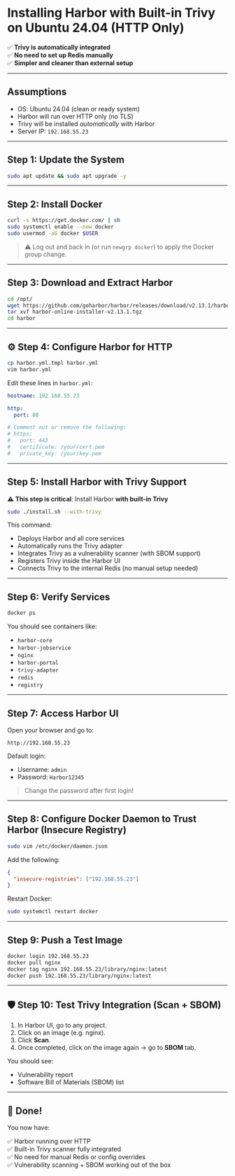 # Installing Harbor with Built-in Trivy on Ubuntu 24.04 (HTTP Only)

✅ **Trivy is automatically integrated**  
✅ **No need to set up Redis manually**  
✅ **Simpler and cleaner than external setup**

---

##  Assumptions

- OS: Ubuntu 24.04 (clean or ready system)
- Harbor will run over HTTP only (no TLS)
- Trivy will be installed *automatically* with Harbor
- Server IP: `192.168.55.23`

---

##  Step 1: Update the System

```bash
sudo apt update && sudo apt upgrade -y
```

---

##  Step 2: Install Docker

```bash
curl -s https://get.docker.com/ | sh
sudo systemctl enable --now docker
sudo usermod -aG docker $USER
```

> ⚠️ Log out and back in (or run `newgrp docker`) to apply the Docker group change.

---

##  Step 3: Download and Extract Harbor

```bash
cd /opt/
wget https://github.com/goharbor/harbor/releases/download/v2.13.1/harbor-online-installer-v2.13.1.tgz
tar xvf harbor-online-installer-v2.13.1.tgz
cd harbor
```

---

## ⚙ Step 4: Configure Harbor for HTTP

```bash
cp harbor.yml.tmpl harbor.yml
vim harbor.yml
```

Edit these lines in `harbor.yml`:

```yaml
hostname: 192.168.55.23

http:
  port: 80

# Comment out or remove the following:
# https:
#   port: 443
#   certificate: /your/cert.pem
#   private_key: /your/key.pem
```

---

##  Step 5: Install Harbor with Trivy Support

⚠️ **This step is critical**: Install Harbor **with built-in Trivy**

```bash
sudo ./install.sh --with-trivy
```

This command:
- Deploys Harbor and all core services
- Automatically runs the Trivy adapter
- Integrates Trivy as a vulnerability scanner (with SBOM support)
- Registers Trivy inside the Harbor UI
- Connects Trivy to the internal Redis (no manual setup needed)

---

##  Step 6: Verify Services

```bash
docker ps
```

You should see containers like:
- `harbor-core`
- `harbor-jobservice`
- `nginx`
- `harbor-portal`
- `trivy-adapter`
- `redis`
- `registry`

---

##  Step 7: Access Harbor UI

Open your browser and go to:

```
http://192.168.55.23
```

Default login:

- Username: `admin`
- Password: `Harbor12345`

> Change the password after first login!

---

##  Step 8: Configure Docker Daemon to Trust Harbor (Insecure Registry)

```bash
sudo vim /etc/docker/daemon.json
```

Add the following:

```json
{
  "insecure-registries": ["192.168.55.23"]
}
```

Restart Docker:

```bash
sudo systemctl restart docker
```

---

##  Step 9: Push a Test Image

```bash
docker login 192.168.55.23
docker pull nginx
docker tag nginx 192.168.55.23/library/nginx:latest
docker push 192.168.55.23/library/nginx:latest
```

---

## 🛡 Step 10: Test Trivy Integration (Scan + SBOM)

1. In Harbor UI, go to any project.
2. Click on an image (e.g. nginx).
3. Click **Scan**.
4. Once completed, click on the image again → go to **SBOM** tab.

You should see:
- Vulnerability report
- Software Bill of Materials (SBOM) list

---

## 🎉 Done!

You now have:

✅ Harbor running over HTTP  
✅ Built-in Trivy scanner fully integrated  
✅ No need for manual Redis or config overrides  
✅ Vulnerability scanning + SBOM working out of the box
